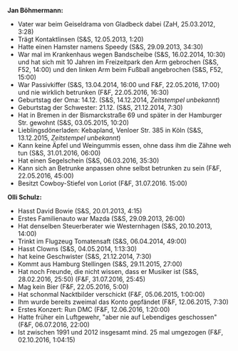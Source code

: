 **Jan Böhmermann:**
- Vater war beim Geiseldrama von Gladbeck dabei (ZaH, 25.03.2012, 3:28)
- Trägt Kontaktlinsen (S&S, 12.05.2013, 1:20)
- Hatte einen Hamster namens Speedy (S&S, 29.09.2013, 34:30)
- War mal im Krankenhaus wegen Bandscheibe (S&S, 16.02.2014, 10:30) und hat sich mit 10 Jahren im Freizeitpark den Arm gebrochen (S&S, F52, 14:00) und den linken Arm beim Fußball angebrochen (S&S, F52, 15:00)
- War Passivkiffer (S&S, 13.04.2014, 16:00 und F&F, 22.05.2016, 17:00) und nie wirklich betrunken (F&F, 22.05.2016, 16:30)
- Geburtstag der Oma: 14.12. (S&S, 14.12.2014, *Zeitstempel unbekannt*)
- Geburtstag der Schwester: 21.12. (S&S, 21.12.2014, 7:30)
- Hat in Bremen in der Bismarckstraße 69 und später in der Hamburger Str. gewohnt (S&S, 03.05.2015, 10:20)
- Lieblingsdönerladen: Kebapland, Venloer Str. 385 in Köln (S&S, 13.12.2015, *Zeitstempel unbekannt*)
- Kann keine Äpfel und Weingummis essen, ohne dass ihm die Zähne weh tun (S&S, 31.01.2016, 06:00)
- Hat einen Segelschein (S&S, 06.03.2016, 35:30)
- Kann sich an Betrunke anpassen ohne selbst betrunken zu sein (F&F, 22.05.2016, 45:00)
- Besitzt Cowboy-Stiefel von Loriot (F&F, 31.07.2016. 15:00)

**Olli Schulz:**
- Hasst David Bowie (S&S, 20.01.2013, 4:15)
- Erstes Familienauto war Mazda (S&S, 29.09.2013, 26:00)
- Hat denselben Steuerberater wie Westernhagen (S&S, 20.10.2013, 14:00)
- Trinkt im Flugzeug Tomatensaft (S&S, 06.04.2014, 49:00)
- Hasst Clowns (S&S, 04.05.2014, 1:13:30)
- hat keine Geschwister (S&S, 21.12.2014, 7:30)
- Kommt aus Hamburg Stellingen (S&S, 29.11.2015, 27:00)
- Hat noch Freunde, die nicht wissen, dass er Musiker ist (S&S, 28.02.2016, 25:50) (F&F, 31.07.2016, 25:45) 
- Mag kein Bier (F&F, 22.05.2016, 5:00)
- Hat schonmal Nacktbilder verschickt (F&F, 05.06.2015, 1:00:00)
- Ihm wurde bereits zweimal das Konto gepfändet (F&F, 12.06.2015, 7:30)
- Erstes Konzert: Run DMC (F&F, 12.06.2016, 1:20:00)
- Hatte früher ein Luftgewehr, "aber nie auf Lebendiges geschossen" (F&F, 06.07.2016, 22:00)
- Ist zwischen 1991 und 2012 insgesamt mind. 25 mal umgezogen (F&F, 02.10.2016, 1:04:15)
